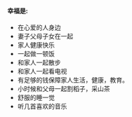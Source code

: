 #### 幸福是:
- 在心爱的人身边
- 妻子父母子女在一起
- 家人健康快乐
- 一起做一顿饭
- 和家人一起散步
- 和家人一起看电视
- 有足够的钱保障家人生活，健康，教育。
- 小时候和父母一起割稻子，采山茶
- 舒服的睡一觉
- 听几首喜欢的音乐
